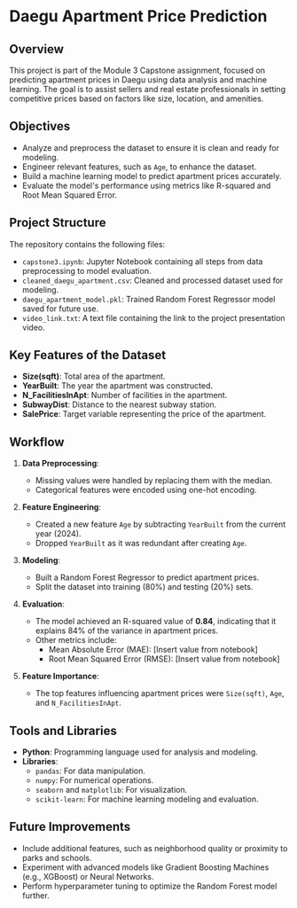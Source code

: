 # Daegu Apartment Price Prediction

## Overview
This project is part of the Module 3 Capstone assignment, focused on predicting apartment prices in Daegu using data analysis and machine learning. The goal is to assist sellers and real estate professionals in setting competitive prices based on factors like size, location, and amenities.

## Objectives
- Analyze and preprocess the dataset to ensure it is clean and ready for modeling.
- Engineer relevant features, such as `Age`, to enhance the dataset.
- Build a machine learning model to predict apartment prices accurately.
- Evaluate the model's performance using metrics like R-squared and Root Mean Squared Error.

## Project Structure
The repository contains the following files:
- `capstone3.ipynb`: Jupyter Notebook containing all steps from data preprocessing to model evaluation.
- `cleaned_daegu_apartment.csv`: Cleaned and processed dataset used for modeling.
- `daegu_apartment_model.pkl`: Trained Random Forest Regressor model saved for future use.
- `video_link.txt`: A text file containing the link to the project presentation video.

## Key Features of the Dataset
- **Size(sqft)**: Total area of the apartment.
- **YearBuilt**: The year the apartment was constructed.
- **N_FacilitiesInApt**: Number of facilities in the apartment.
- **SubwayDist**: Distance to the nearest subway station.
- **SalePrice**: Target variable representing the price of the apartment.

## Workflow
1. **Data Preprocessing**:
   - Missing values were handled by replacing them with the median.
   - Categorical features were encoded using one-hot encoding.

2. **Feature Engineering**:
   - Created a new feature `Age` by subtracting `YearBuilt` from the current year (2024).
   - Dropped `YearBuilt` as it was redundant after creating `Age`.

3. **Modeling**:
   - Built a Random Forest Regressor to predict apartment prices.
   - Split the dataset into training (80%) and testing (20%) sets.

4. **Evaluation**:
   - The model achieved an R-squared value of **0.84**, indicating that it explains 84% of the variance in apartment prices.
   - Other metrics include:
     - Mean Absolute Error (MAE): [Insert value from notebook]
     - Root Mean Squared Error (RMSE): [Insert value from notebook]

5. **Feature Importance**:
   - The top features influencing apartment prices were `Size(sqft)`, `Age`, and `N_FacilitiesInApt`.

## Tools and Libraries
- **Python**: Programming language used for analysis and modeling.
- **Libraries**:
  - `pandas`: For data manipulation.
  - `numpy`: For numerical operations.
  - `seaborn` and `matplotlib`: For visualization.
  - `scikit-learn`: For machine learning modeling and evaluation.

## Future Improvements
- Include additional features, such as neighborhood quality or proximity to parks and schools.
- Experiment with advanced models like Gradient Boosting Machines (e.g., XGBoost) or Neural Networks.
- Perform hyperparameter tuning to optimize the Random Forest model further.
